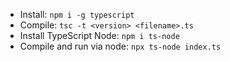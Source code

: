- Install: `npm i -g typescript`
- Compile: `tsc -t <version> <filename>.ts`
- Install TypeScript Node: `npm i ts-node`
- Compile and run via node: `npx ts-node index.ts`